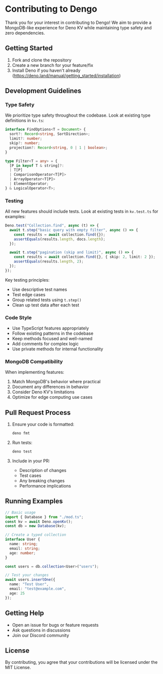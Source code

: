 # Contributing to Dengo

Thank you for your interest in contributing to Dengo! We aim to provide a MongoDB-like experience for Deno KV while maintaining type safety and zero dependencies.

## Getting Started

1. Fork and clone the repository
2. Create a new branch for your feature/fix
3. Install Deno if you haven't already (https://deno.land/manual/getting_started/installation)

## Development Guidelines

### Type Safety

We prioritize type safety throughout the codebase. Look at existing type definitions in `kv.ts`:

```typescript
interface FindOptions<T = Document> {
  sort?: Record<string, SortDirection>;
  limit?: number;
  skip?: number;
  projection?: Record<string, 0 | 1 | boolean>;
}

type Filter<T = any> = {
  [P in keyof T & string]?:
  | T[P]
  | ComparisonOperator<T[P]>
  | ArrayOperator<T[P]>
  | ElementOperator;
} & LogicalOperator<T>;
```

### Testing

All new features should include tests. Look at existing tests in `kv.test.ts` for examples:

```typescript
Deno.test("Collection.find", async (t) => {
  await t.step("basic query with empty filter", async () => {
    const results = await collection.find({});
    assertEquals(results.length, docs.length);
  });

  await t.step("pagination (skip and limit)", async () => {
    const results = await collection.find({}, { skip: 2, limit: 2 });
    assertEquals(results.length, 2);
  });
});
```

Key testing principles:
- Use descriptive test names
- Test edge cases
- Group related tests using `t.step()`
- Clean up test data after each test

### Code Style

- Use TypeScript features appropriately
- Follow existing patterns in the codebase
- Keep methods focused and well-named
- Add comments for complex logic
- Use private methods for internal functionality

### MongoDB Compatibility

When implementing features:
1. Match MongoDB's behavior where practical
2. Document any differences in behavior
3. Consider Deno KV's limitations
4. Optimize for edge computing use cases

## Pull Request Process

1. Ensure your code is formatted:
   ```bash
   deno fmt
   ```

2. Run tests:
   ```bash
   deno test
   ```

3. Include in your PR:
   - Description of changes
   - Test cases
   - Any breaking changes
   - Performance implications

## Running Examples

```typescript
// Basic usage
import { Database } from "./mod.ts";
const kv = await Deno.openKv();
const db = new Database(kv);

// Create a typed collection
interface User {
  name: string;
  email: string;
  age: number;
}

const users = db.collection<User>("users");

// Test your changes
await users.insertOne({
  name: "Test User",
  email: "test@example.com",
  age: 25
});
```

## Getting Help

- Open an issue for bugs or feature requests
- Ask questions in discussions
- Join our Discord community

## License

By contributing, you agree that your contributions will be licensed under the MIT License. 